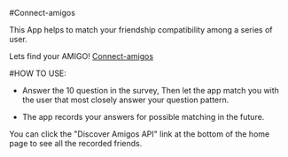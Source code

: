 #Connect-amigos

This App helps to match your friendship compatibility among a series of user.

Lets find your AMIGO! <a href="https://connect-amigos.herokuapp.com/">Connect-amigos</a>

#HOW TO USE:

- Answer the 10 question in the survey, Then let the app match you with the user that most closely answer your question pattern.

- The app records your answers for possible matching in the future.

You can click the "Discover Amigos API" link at the bottom of the home page to see all the recorded friends.